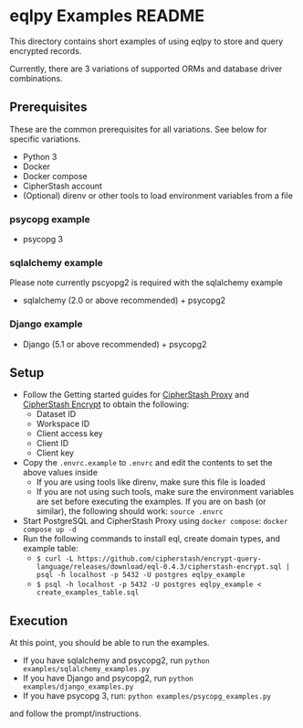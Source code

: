 # eqlpy Examples README

This directory contains short examples of using eqlpy to store and query encrypted records.

Currently, there are 3 variations of supported ORMs and database driver combinations.

## Prerequisites

These are the common prerequisites for all variations. See below for specific variations.

* Python 3
* Docker
* Docker compose
* CipherStash account
* (Optional) direnv or other tools to load environment variables from a file

### psycopg example

* psycopg 3

### sqlalchemy example

Please note currently pscyopg2 is required with the sqlalchemy example

* sqlalchemy (2.0 or above recommended) + psycopg2

### Django example

* Django (5.1 or above recommended) + psycopg2

## Setup

* Follow the Getting started guides for [CipherStash Proxy](https://cipherstash.com/docs/getting-started/cipherstash-proxy) and [CipherStash Encrypt](https://cipherstash.com/docs/getting-started/cipherstash-encrypt) to obtain the following:
    * Dataset ID
    * Workspace ID
    * Client access key
    * Client ID
    * Client key
* Copy the `.envrc.example` to `.envrc` and edit the contents to set the above values inside
    * If you are using tools like direnv, make sure this file is loaded
    * If you are not using such tools, make sure the environment variables are set before executing the examples. If you are on bash (or similar), the following should work: `source .envrc`
* Start PostgreSQL and CipherStash Proxy using `docker compose`: `docker compose up -d`
* Run the following commands to install eql, create domain types, and example table:
    * `$ curl -L https://github.com/cipherstash/encrypt-query-language/releases/download/eql-0.4.3/cipherstash-encrypt.sql | psql -h localhost -p 5432 -U postgres eqlpy_example`
    * `$ psql -h localhost -p 5432 -U postgres eqlpy_example < create_examples_table.sql`

## Execution

At this point, you should be able to run the examples.

* If you have sqlalchemy and psycopg2, run `python examples/sqlalchemy_examples.py`
* If you have Django and psycopg2, run `python examples/django_examples.py`
* If you have psycopg 3, run: `python examples/psycopg_examples.py`

and follow the prompt/instructions.
